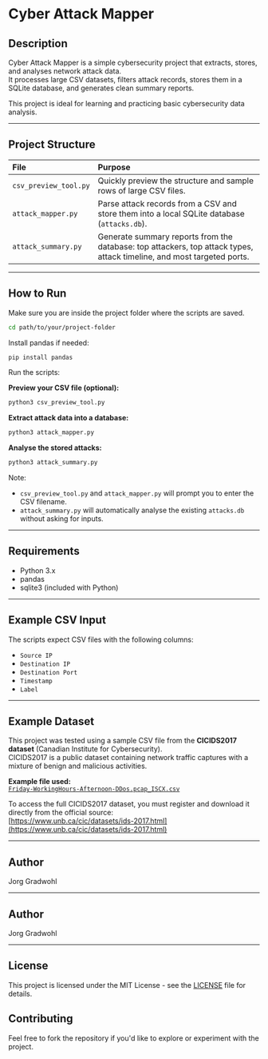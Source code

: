 # Cyber Attack Mapper

## Description
Cyber Attack Mapper is a simple cybersecurity project that extracts, stores, and analyses network attack data.  
It processes large CSV datasets, filters attack records, stores them in a SQLite database, and generates clean summary reports.

This project is ideal for learning and practicing basic cybersecurity data analysis.

---

## Project Structure

| File | Purpose |
|:-----|:--------|
| `csv_preview_tool.py` | Quickly preview the structure and sample rows of large CSV files. |
| `attack_mapper.py` | Parse attack records from a CSV and store them into a local SQLite database (`attacks.db`). |
| `attack_summary.py` | Generate summary reports from the database: top attackers, top attack types, attack timeline, and most targeted ports. |

---

## How to Run

Make sure you are inside the project folder where the scripts are saved.

```bash
cd path/to/your/project-folder
```

Install pandas if needed:
```bash
pip install pandas
```

Run the scripts:

**Preview your CSV file (optional):**
```bash
python3 csv_preview_tool.py
```

**Extract attack data into a database:**
```bash
python3 attack_mapper.py
```

**Analyse the stored attacks:**
```bash
python3 attack_summary.py
```

Note:
- `csv_preview_tool.py` and `attack_mapper.py` will prompt you to enter the CSV filename.
- `attack_summary.py` will automatically analyse the existing `attacks.db` without asking for inputs.

---

## Requirements

- Python 3.x
- pandas
- sqlite3 (included with Python)

---

## Example CSV Input

The scripts expect CSV files with the following columns:
- `Source IP`
- `Destination IP`
- `Destination Port`
- `Timestamp`
- `Label`

---

## Example Dataset

This project was tested using a sample CSV file from the **CICIDS2017 dataset** (Canadian Institute for Cybersecurity).  
CICIDS2017 is a public dataset containing network traffic captures with a mixture of benign and malicious activities.

**Example file used:**  
[`Friday-WorkingHours-Afternoon-DDos.pcap_ISCX.csv`](https://www.unb.ca/cic/datasets/ids-2017.html)

To access the full CICIDS2017 dataset, you must register and download it directly from the official source:  
[https://www.unb.ca/cic/datasets/ids-2017.html](https://www.unb.ca/cic/datasets/ids-2017.html)

---

## Author

Jorg Gradwohl

---

## Author

Jorg Gradwohl

---

## License
This project is licensed under the MIT License - see the [LICENSE](LICENSE) file for details.

## Contributing
Feel free to fork the repository if you'd like to explore or experiment with the project.
